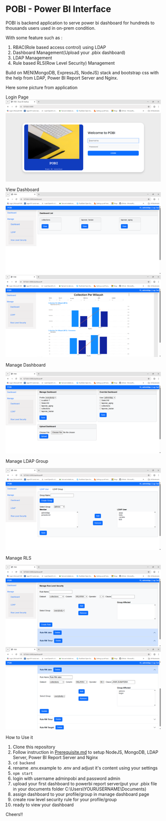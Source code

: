 # POBI - Power BI Interface

POBI is backend application to serve power bi dashboard for hundreds to thousands users used in on-prem condition.

With some feature such as :
1. RBAC(Role based access control) using LDAP
2. Dashboard Management(Upload your .pbix dashboard)
3. LDAP Management
4. Rule based RLS(Row Level Security) Management

Build on MEN(MongoDB, ExpressJS, NodeJS) stack and bootstrap css with the help from LDAP, Power BI Report Server and Nginx.

Here some picture from application

Login Page
![login_page](https://github.com/renosuprastiyo/pobi-powerbi-userinterface/blob/main/resources/login_page.png)

View Dashboard
![dashboard_page](https://github.com/renosuprastiyo/pobi-powerbi-userinterface/blob/main/resources/dashboard_page.png)
![view_dashboard](https://github.com/renosuprastiyo/pobi-powerbi-userinterface/blob/main/resources/view_dashboard.png)

Manage Dashboard

![manage_dashboard](https://github.com/renosuprastiyo/pobi-powerbi-userinterface/blob/main/resources/manage_dashboard.png)

Manage LDAP Group

![manage_ldap_group](https://github.com/renosuprastiyo/pobi-powerbi-userinterface/blob/main/resources/manage_ldap_group.png)

Manage RLS

![manage_rls](https://github.com/renosuprastiyo/pobi-powerbi-userinterface/blob/main/resources/manage_rls.png)
![manage_rls_view](https://github.com/renosuprastiyo/pobi-powerbi-userinterface/blob/main/resources/manage_rls_view.png)

How to Use it

1. Clone this repository
2. Follow instruction in [Prerequisite.md](https://github.com/renosuprastiyo/pobi-powerbi-userinterface/blob/main/Prerequisite.md) to setup NodeJS, MongoDB, LDAP Server, Power BI Report Server and Nginx
3. ```cd backend```
4. rename .env.example to .env and adjust it's content using your settings
5. ```npm start```
6. login with username adminpobi and password admin
7. upload your first dashboard to powerbi report server(put your .pbix file in your documents folder C:\Users\YOURUSERNAME\Documents)
8. assign dashboard to your profile/group in manage dashboard page
9. create row level security rule for your profile/group
10. ready to view your dashboard

Cheers!!
